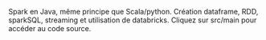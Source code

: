 Spark en Java, même principe que Scala/python. Création dataframe, RDD, sparkSQL, streaming et utilisation de databricks.
Cliquez sur src/main pour accéder au code source.
